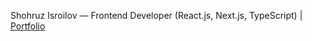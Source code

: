 Shohruz Isroilov — Frontend Developer (React.js, Next.js, TypeScript) | [Portfolio](https://www.shokhruzisroilov.uz/portfolio)
